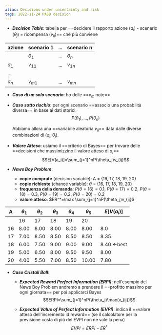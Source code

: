 ```yaml
---
alias: Decisions under uncertainty and risk
tags: 2022-11-24 PASD decision
---
```


- ***Decision Table***: tabella per ==decidere il rapporto azione ($a_i$) - scenario ($\theta_j$) = ricompensa ($v_{ij}$)== che più conviene

|azione|scenario 1|...|scenario n
|---|---|---|---|
||$\theta_1$|...|$\theta_n$|
|$a_1$|$v_{11}$|...|$v_{1n}$|
|...||||
|$a_n$|$v_{m1}$|...|$v_{mn}$|

- ***Caso di un solo scenario***: ho delle ==$v_m$ note==
- ***Caso sotto rischio***: per ogni scenario ==associo una probabilità diversa== in base ai dati storici: $$P(\theta_1),...,P(\theta_n)$$

	Abbiamo allora una ==variabile aleatoria $v_{ij}$== data dalle diverse combinazioni di $(a_{i}, \theta_j)$.

- ***Valore Atteso***: usiamo il ==criterio di Bayes== per trovare delle ==decisioni che massimizzino il valore atteso di $a_i$== $$E[V(a_i)]=\sum_{j=1}^nP(\theta_j)v_{ij}$$

- ***News Boy Problem***:
	- **copie comprate** (decision variable): A = {16, 17, 18, 19, 20}
	- **copie richieste** (chance variable): $\theta$ = {16, 17, 18, 19, 20}
	- **frequenza della domanda**: $P(\theta=16)=0.1$, $P(\theta=17)=0.2$, $P(\theta=18)=0.3$, $P(\theta=19)=0.2$, $P(\theta=20)=0.2$
	- **valore atteso**: $ER^*=\max \sum_{j=1}^nP(\theta_j)v_{ij}$

|A|$\theta_1$|$\theta_2$|$\theta_3$|$\theta_4$|$\theta_5$|$E[V(a_i)]$|
|---|---|---|---|---|---|---|
||16|17|18|19|20||
|16|8.00|8.00|8.00|8.00|8.00|8.0|
|17|7.00|8.50|8.50|8.50|8.50|8.35|
|18|6.00|7.50|9.00|9.00|9.00|8.40 <-best|
|19|5.00|6.50|8.00|9.50|9.50|8.00|
|20|4.00|5.50|7.00|8.50|10.00|7.80|

- ***Caso Cristall Ball***:
	- ***Expected Reward Perfect Information (ERPI)***: nell'esempio del News Boy Problem andremo a prendere il ==profitto massimo per ogni giornata== per poi applicarci Bayes $$ERPI=\sum_{j=1}^nP(\theta_j)\max(v_{ij})$$
	
	- ***Expected Value of Perfect Information (EVPI)***: indica il ==valore atteso dell'incremento id reward== (se il calcolatore per la previsione costa di più del EVPI non ne vale la pena) $$EVPI=ERPI-ER^*$$